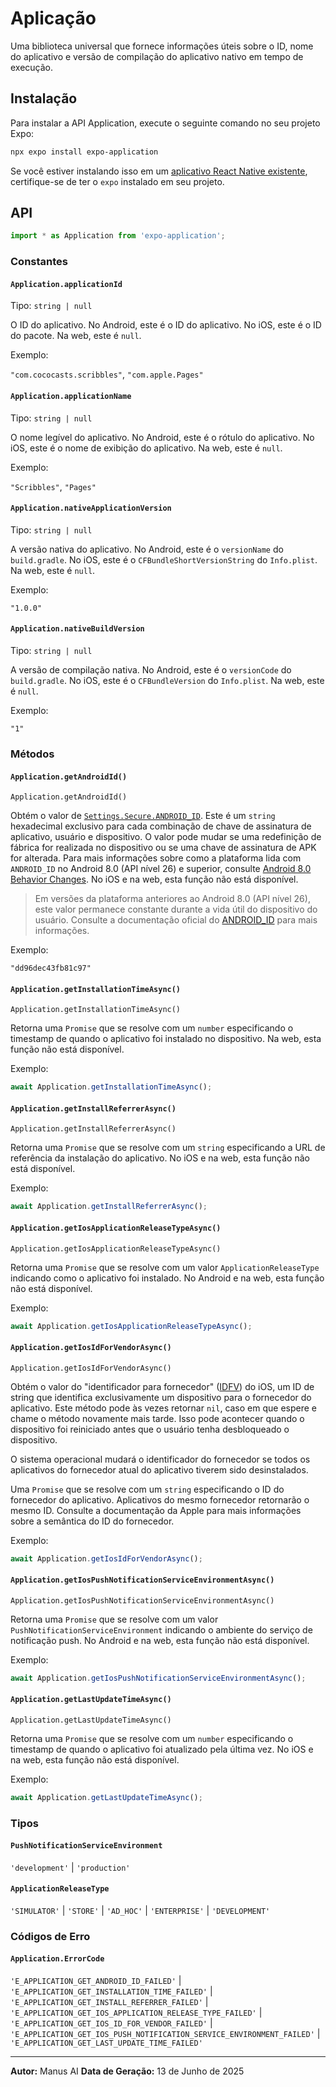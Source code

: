 # Aplicação

Uma biblioteca universal que fornece informações úteis sobre o ID, nome do aplicativo e versão de compilação do aplicativo nativo em tempo de execução.

## Instalação

Para instalar a API Application, execute o seguinte comando no seu projeto Expo:

```bash
npx expo install expo-application
```

Se você estiver instalando isso em um [aplicativo React Native existente](https://reactnative.dev/docs/integration-with-existing-apps), certifique-se de ter o `expo` instalado em seu projeto.

## API

```javascript
import * as Application from 'expo-application';
```

### Constantes

#### `Application.applicationId`

Tipo: `string | null`

O ID do aplicativo. No Android, este é o ID do aplicativo. No iOS, este é o ID do pacote. Na web, este é `null`.

Exemplo:

`"com.cococasts.scribbles"`, `"com.apple.Pages"`

#### `Application.applicationName`

Tipo: `string | null`

O nome legível do aplicativo. No Android, este é o rótulo do aplicativo. No iOS, este é o nome de exibição do aplicativo. Na web, este é `null`.

Exemplo:

`"Scribbles"`, `"Pages"`

#### `Application.nativeApplicationVersion`

Tipo: `string | null`

A versão nativa do aplicativo. No Android, este é o `versionName` do `build.gradle`. No iOS, este é o `CFBundleShortVersionString` do `Info.plist`. Na web, este é `null`.

Exemplo:

`"1.0.0"`

#### `Application.nativeBuildVersion`

Tipo: `string | null`

A versão de compilação nativa. No Android, este é o `versionCode` do `build.gradle`. No iOS, este é o `CFBundleVersion` do `Info.plist`. Na web, este é `null`.

Exemplo:

`"1"`

### Métodos

#### `Application.getAndroidId()`

`Application.getAndroidId()`

Obtém o valor de [`Settings.Secure.ANDROID_ID`](https://developer.android.com/reference/android/provider/Settings.Secure#ANDROID_ID). Este é um `string` hexadecimal exclusivo para cada combinação de chave de assinatura de aplicativo, usuário e dispositivo. O valor pode mudar se uma redefinição de fábrica for realizada no dispositivo ou se uma chave de assinatura de APK for alterada. Para mais informações sobre como a plataforma lida com `ANDROID_ID` no Android 8.0 (API nível 26) e superior, consulte [Android 8.0 Behavior Changes](https://developer.android.com/about/versions/oreo/android-8.0-changes#privacy-all). No iOS e na web, esta função não está disponível.

> Em versões da plataforma anteriores ao Android 8.0 (API nível 26), este valor permanece constante durante a vida útil do dispositivo do usuário. Consulte a documentação oficial do [ANDROID_ID](https://developer.android.com/reference/android/provider/Settings.Secure#ANDROID_ID) para mais informações.

Exemplo:

`"dd96dec43fb81c97"`

#### `Application.getInstallationTimeAsync()`

`Application.getInstallationTimeAsync()`

Retorna uma `Promise` que se resolve com um `number` especificando o timestamp de quando o aplicativo foi instalado no dispositivo. Na web, esta função não está disponível.

Exemplo:

```javascript
await Application.getInstallationTimeAsync();
```

#### `Application.getInstallReferrerAsync()`

`Application.getInstallReferrerAsync()`

Retorna uma `Promise` que se resolve com um `string` especificando a URL de referência da instalação do aplicativo. No iOS e na web, esta função não está disponível.

Exemplo:

```javascript
await Application.getInstallReferrerAsync();
```

#### `Application.getIosApplicationReleaseTypeAsync()`

`Application.getIosApplicationReleaseTypeAsync()`

Retorna uma `Promise` que se resolve com um valor `ApplicationReleaseType` indicando como o aplicativo foi instalado. No Android e na web, esta função não está disponível.

Exemplo:

```javascript
await Application.getIosApplicationReleaseTypeAsync();
```

#### `Application.getIosIdForVendorAsync()`

`Application.getIosIdForVendorAsync()`

Obtém o valor do "identificador para fornecedor" ([IDFV](https://developer.apple.com/documentation/uikit/uidevice/1620059-identifierforvendor)) do iOS, um ID de string que identifica exclusivamente um dispositivo para o fornecedor do aplicativo. Este método pode às vezes retornar `nil`, caso em que espere e chame o método novamente mais tarde. Isso pode acontecer quando o dispositivo foi reiniciado antes que o usuário tenha desbloqueado o dispositivo.

O sistema operacional mudará o identificador do fornecedor se todos os aplicativos do fornecedor atual do aplicativo tiverem sido desinstalados.

Uma `Promise` que se resolve com um `string` especificando o ID do fornecedor do aplicativo. Aplicativos do mesmo fornecedor retornarão o mesmo ID. Consulte a documentação da Apple para mais informações sobre a semântica do ID do fornecedor.

Exemplo:

```javascript
await Application.getIosIdForVendorAsync();
```

#### `Application.getIosPushNotificationServiceEnvironmentAsync()`

`Application.getIosPushNotificationServiceEnvironmentAsync()`

Retorna uma `Promise` que se resolve com um valor `PushNotificationServiceEnvironment` indicando o ambiente do serviço de notificação push. No Android e na web, esta função não está disponível.

Exemplo:

```javascript
await Application.getIosPushNotificationServiceEnvironmentAsync();
```

#### `Application.getLastUpdateTimeAsync()`

`Application.getLastUpdateTimeAsync()`

Retorna uma `Promise` que se resolve com um `number` especificando o timestamp de quando o aplicativo foi atualizado pela última vez. No iOS e na web, esta função não está disponível.

Exemplo:

```javascript
await Application.getLastUpdateTimeAsync();
```

### Tipos

#### `PushNotificationServiceEnvironment`

`'development'` | `'production'`

#### `ApplicationReleaseType`

`'SIMULATOR'` | `'STORE'` | `'AD_HOC'` | `'ENTERPRISE'` | `'DEVELOPMENT'`

### Códigos de Erro

#### `Application.ErrorCode`

`'E_APPLICATION_GET_ANDROID_ID_FAILED'` | `'E_APPLICATION_GET_INSTALLATION_TIME_FAILED'` | `'E_APPLICATION_GET_INSTALL_REFERRER_FAILED'` | `'E_APPLICATION_GET_IOS_APPLICATION_RELEASE_TYPE_FAILED'` | `'E_APPLICATION_GET_IOS_ID_FOR_VENDOR_FAILED'` | `'E_APPLICATION_GET_IOS_PUSH_NOTIFICATION_SERVICE_ENVIRONMENT_FAILED'` | `'E_APPLICATION_GET_LAST_UPDATE_TIME_FAILED'`

---

**Autor:** Manus AI
**Data de Geração:** 13 de Junho de 2025

